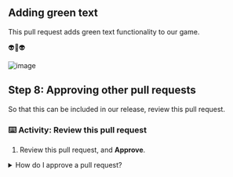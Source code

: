 ## Adding green text

This pull request adds green text functionality to our game.

👽💚👽

![image](https://user-images.githubusercontent.com/13326548/48045204-2df72f00-e144-11e8-8cc8-4fdfcd1762af.png)

## Step 8: Approving other pull requests

So that this can be included in our release, review this pull request.

### :keyboard: Activity: Review this pull request
1. Review this pull request, and **Approve**.

<details><summary>How do I approve a pull request?</summary>

To approve a pull request, perform the following:

1. Click **Files changed**
1. Click the **Review changes** drop-down
1. Select **Approve**
1. Click **Submit review**

![approve pull request gif](/images/approve-review.gif)
</details>